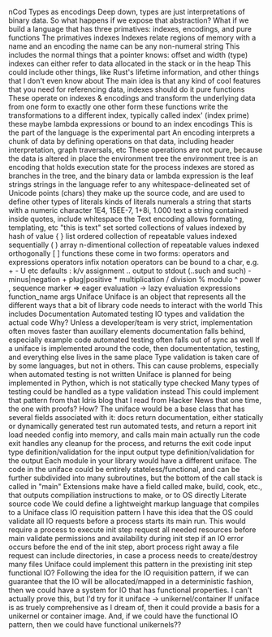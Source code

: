 nCod
	Types as encodings
		Deep down, types are just interpretations of binary data. So what happens if we expose that abstraction?
		What if we build a language that has three primatives: indexes, encodings, and pure functions
	The primatives
		indexes
			Indexes relate regions of memory with a name and an encoding
			the name can be any non-numeral string
			This includes the normal things that a pointer knows: offset and width (type)
			indexes can either refer to data allocated in the stack or in the heap 
			This could include other things, like Rust's lifetime information, and other things that I don't even know about
			The main idea is that any kind of cool features that you need for referencing data, indexes should do it
		pure functions
			These operate on indexes & encodings and transform the underlying data from one form to exactly one other form
			these functions write the transformations to a different index, typically called index' (index prime)
			these maybe lambda expressions or bound to an index
		encodings
			This is the part of the language is the experimental part
			An encoding interprets a chunk of data by defining operations on that data, including header interpretation, graph traversals, etc
			These operations are not pure, because the data is altered in place
	the environment tree
		the environment tree is an encoding that holds execution state for the process
		indexes are stored as branches in the tree, and the binary data or lambda expression is the leaf
	strings
		strings in the language refer to any whitespace-delineated set of Unicode points (chars)
		they make up the source code, and are used to define other types of literals
		kinds of literals
			numerals
				a string that starts with a numeric character
				1E4, 15EE-7, 1+8i, 1.000
			text
				a string contained inside quotes, include whitespace
				the Text encoding allows formating, templating, etc
				"this is text"
			 set
				sorted collections of values
				indexed by hash of value 
				{  }
			 list 
				ordered collection of repeatable values
				indexed sequentially
				(  )
			 array
				n-dimentional collection of repeatable values
				indexed orthogonally 
				[  ]
		functions
			these come in two forms: operators and expressions
			operators
				infix notation
				operators can be bound to a char, e.g. + - U etc
				defaults
					: k/v assignment
					.. output to stdout (..such and such)
					- minus|negation
					+ plug|positive
					* multiplication
					/ division
					% modulo
					^ power
					, sequence marker
					=> eager evaluation
					-> lazy evaluation
			expressions
				function_name args 
Uniface
	Uniface is an object that represents all the different ways that a bit of library code needs to interact with the world
	This includes
		Documentation
		Automated testing
		IO types and validation
		the actual code
	Why?
		Unless a developer/team is very strict, implementation often moves faster than auxillary elements
			documentation falls behind, especially example code
			automated testing often falls out of sync as well
			If a uniface is implemented around the code, then documententation, testing, and everything else lives in the same place
		Type validation is taken care of by some languages, but not in others. This can cause problems, especially when automated testing is not written
			Uniface is planned for being implemented in Python, which is not statically type checked
			Many types of testing could be handled as a type validation instead
		This could implement that pattern from that Idris blog that I read from Hacker News that one time, the one with proofs?
	How?
		The uniface would be a base class that has several fields associated with it:
			docs
				return documentation, either statically or dynamically generated
			test
				run automated tests, and return a report
			init
				load needed config into memory, and calls main
			main
				actually run the code
			exit
				handles any cleanup for the process, and returns the exit code
			input
				type definition/validation for the input
			output
				type definition/validation for the output
	Each module in your library would have a different uniface.
	The code in the uniface could be entirely stateless/functional, and can
		be further subdivided into many subroutines, but the bottom of the call
		stack is called in "main"
	Extensions
		make
			have a field called make, build, cook, etc., that outputs compiliation instructions to make, or to OS directly
		Literate source code
			We could define a lightweight markup language that compiles to a Uniface class
		IO requisition pattern
			I have this idea that the OS could validate all IO requests before a process starts its main run.
				This would require a process to execute init step
					request all needed resources before main
					validate permissions and availability during init step
					if an IO error occurs before the end of the init step, abort process right away
					a file request can include directories, in case a process needs to create/destroy many files
			Uniface could implement this pattern in the prexisting init step
		functional IO?
			Following the idea for the IO requisition pattern, if we can guarantee that the IO will be allocated/mapped in a deterministic fashion,
			then we could have a system for IO that has functional properties. I can't actually prove this, but I'd try for it
		uniface -> unikernel/container
			If uniface is as truely comprehensive as I dream of, then it could provide a basis for a unikernel or container image.
			And, if we could have the functional IO pattern, then we could have functional unikernels??
